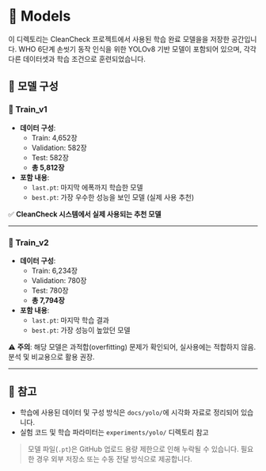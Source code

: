# 🧠 Models

이 디렉토리는 CleanCheck 프로젝트에서 사용된 학습 완료 모델을을 저장한 공간입니다. WHO 6단계 손씻기 동작 인식을 위한 YOLOv8 기반 모델이 포함되어 있으며, 각각 다른 데이터셋과 학습 조건으로 훈련되었습니다.

## 📁 모델 구성

### 📂 Train_v1
- **데이터 구성**:  
  - Train: 4,652장  
  - Validation: 582장  
  - Test: 582장  
  - **총 5,812장**
- **포함 내용**:
    - `last.pt`: 마지막 에폭까지 학습한 모델  
    - `best.pt`: 가장 우수한 성능을 보인 모델 (실제 사용 추천)

✅ **CleanCheck 시스템에서 실제 사용되는 추천 모델**

---

### 📂 Train_v2
- **데이터 구성**:  
  - Train: 6,234장  
  - Validation: 780장  
  - Test: 780장  
  - **총 7,794장**
- **포함 내용**: 
    - `last.pt`: 마지막 학습 결과  
    - `best.pt`: 가장 성능이 높았던 모델

⚠️ **주의**: 해당 모델은 과적합(overfitting) 문제가 확인되어, 실사용에는 적합하지 않음. 분석 및 비교용으로 활용 권장.

---

## 📌 참고

- 학습에 사용된 데이터 및 구성 방식은 `docs/yolo/`에 시각화 자료로 정리되어 있습니다.
- 실험 코드 및 학습 파라미터는 `experiments/yolo/` 디렉토리 참고

> 모델 파일(`.pt`)은 GitHub 업로드 용량 제한으로 인해 누락될 수 있습니다. 필요한 경우 외부 저장소 또는 수동 전달 방식으로 제공합니다.
